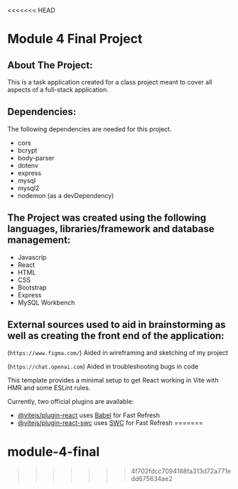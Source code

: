 <<<<<<< HEAD
# Module 4 Final Project

## About The Project:

This is a task application created for a class project meant to cover all aspects of a full-stack application.

## Dependencies:
The following dependencies are needed for this project.
- cors
- bcrypt
- body-parser
- dotenv
- express
- mysql
- mysql2
- nodemon (as a devDependency)

## The Project was created using the following languages, libraries/framework and database management:
- Javascrip
- React
- HTML
- CSS
- Bootstrap
- Express
- MySQL Workbench

## External sources used to aid in brainstorming as well as creating the front end of the application:

(`https://www.figma.com/`) 
Aided in wireframing and sketching of my project

(`https://chat.openai.com`)
Aided in troubleshooting bugs in code




This template provides a minimal setup to get React working in Vite with HMR and some ESLint rules.

Currently, two official plugins are available:

- [@vitejs/plugin-react](https://github.com/vitejs/vite-plugin-react/blob/main/packages/plugin-react/README.md) uses [Babel](https://babeljs.io/) for Fast Refresh
- [@vitejs/plugin-react-swc](https://github.com/vitejs/vite-plugin-react-swc) uses [SWC](https://swc.rs/) for Fast Refresh
=======
# module-4-final
>>>>>>> 4f702fdcc7094188fa313d72a771edd675634ae2
